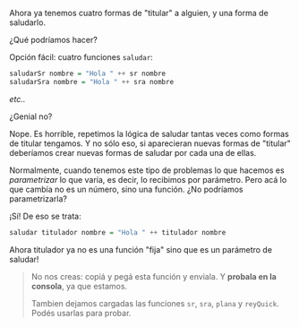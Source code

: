 Ahora ya tenemos cuatro formas de "titular" a alguien, y una forma de saludarlo. 

¿Qué podríamos hacer?

Opción fácil: cuatro funciones `saludar`: 

```haskell
saludarSr nombre = "Hola " ++ sr nombre
saludarSra nombre = "Hola " ++ sra nombre
```

_etc.._

¿Genial no?


 
Nope. Es horrible, repetimos la lógica de saludar tantas veces como formas de titular tengamos. Y no sólo eso, si aparecieran nuevas formas de "titular" deberíamos crear nuevas formas de saludar por cada una de ellas.

Normalmente, cuando tenemos este tipo de problemas lo que hacemos es _parametrizar_ lo que varía, es decir, lo recibimos por parámetro. Pero acá lo que cambía no es un número, sino una función. ¿No podríamos parametrizarla?

¡Sí! De eso se trata:


```haskell
saludar titulador nombre = "Hola " ++ titulador nombre
```

Ahora titulador ya no es una función "fija"  sino que es un parámetro de saludar!

> No nos creas: copiá y pegá esta función y enviala. Y **probala en la consola**, ya que estamos. 
> 
> Tambien dejamos cargadas las funciones `sr`, `sra`, `plana` y `reyQuick`. Podés usarlas para probar. 


